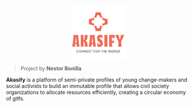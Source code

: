 <p align="center">
  <img align="center" width="30%" src="/documentation/resources/logo_main.svg">
</p>

> Project by **Nestor Bonilla**

**Akasify** is a platform of semi-private profiles of young change-makers and social activists to build an immutable profile that allows civil society organizations to allocate resources efficiently, creating a circular economy of gitfs.